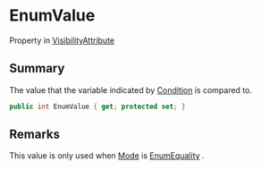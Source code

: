# EnumValue

Property in [VisibilityAttribute](yarn.unity.visibilityattribute.md)

## Summary

The value that the variable indicated by [Condition](yarn.unity.visibilityattribute.condition.md) is compared to.

```csharp
public int EnumValue { get; protected set; }
```

## Remarks

This value is only used when [Mode](yarn.unity.visibilityattribute.mode.md) is [EnumEquality](yarn.unity.visibilityattribute.attributemode.enumequality.md) .
